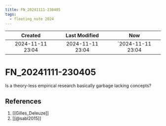 ```yaml
---
title: FN_20241111-230405
tags:
  - fleeting_note 2024
---
```

|     Created      |  Last Modified   |        Now        |
| :--------------: | :--------------: | :---------------: |
| 2024-11-11 23:04 | 2024-11-11 23:04 | `2024-11-11 23:04 |

# FN_20241111-230405
Is a theory-less empirical research basically garbage lacking concepts?

## References
1.  [[Gilles_Deleuze]]
2. [[@sabl2015]]
